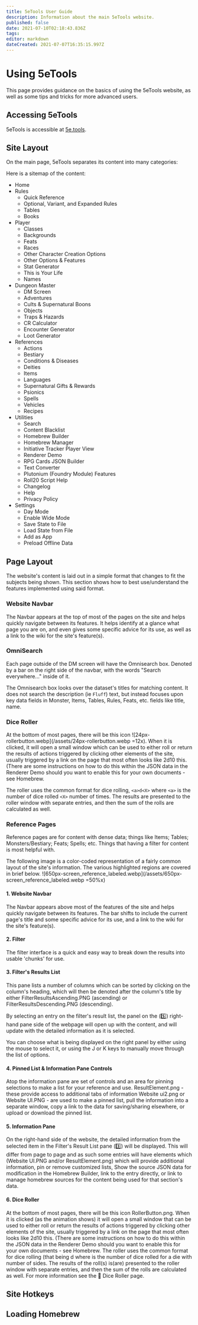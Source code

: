 ```yaml
---
title: 5eTools User Guide
description: Information about the main 5eTools website.
published: false
date: 2021-07-10T02:18:43.836Z
tags: 
editor: markdown
dateCreated: 2021-07-07T16:35:15.997Z
---
```


# Using 5eTools
This page provides guidance on the basics of using the 5eTools website, as well as some tips and tricks for more advanced users.

## Accessing 5eTools
5eTools is accessible at [5e.tools](https://5e.tools). 

## Site Layout
On the main page, 5eTools separates its content into many categories:

Here is a sitemap of the content:

* Home
* Rules
	* Quick Reference
  * Optional, Variant, and Expanded Rules
  * Tables
  * Books
* Player
	* Classes
  * Backgrounds
  * Feats
  * Races
  * Other Character Creation Options
  * Other Options & Features
  * Stat Generator
  * This is Your Life
  * Names
* Dungeon Master
	* DM Screen
	* Adventures
  * Cults & Supernatural Boons
  * Objects
  * Traps & Hazards
  * CR Calculator
  * Encounter Generator
  * Loot Generator
* References
	* Actions
  * Bestiary
  * Conditions & Diseases
  * Deities
  * Items
  * Languages
  * Supernatural Gifts & Rewards
  * Psionics
  * Spells
  * Vehicles
  * Recipes
* Utilities
	* Search
  * Content Blacklist
  * Homebrew Builder
  * Homebrew Manager
  * Initiative Tracker Player View
  * Renderer Demo
  * RPG Cards JSON Builder
  * Text Converter
  * Plutonium (Foundry Module) Features
  * Roll20 Script Help
  * Changelog
  * Help
  * Privacy Policy
* Settings
	* Day Mode
  * Enable Wide Mode
  * Save State to File
  * Load State from File
  * Add as App
  * Preload Offline Data

## Page Layout
The website's content is laid out in a simple format that changes to fit the subjects being shown. This section shows how to best use/understand the features implemented using said format.

### Website Navbar
The Navbar appears at the top of most of the pages on the site and helps quickly navigate between its features. It helps identify at a glance what page you are on, and even gives some specific advice for its use, as well as a link to the wiki for the site's feature(s).

### OmniSearch
Each page outside of the DM screen will have the Omnisearch box. Denoted by a bar on the right side of the navbar, with the words "Search everywhere..." inside of it.

The Omnisearch box looks over the dataset's titles for matching content. It does not search the description (ie `Fluff`) text, but instead focuses upon key data fields in Monster, Items, Tables, Rules, Feats, etc. fields like title, name.

### Dice Roller
At the bottom of most pages, there will be this icon ![24px-rollerbutton.webp](/assets/24px-rollerbutton.webp =12x). When it is clicked, it will open a small window which can be used to either roll or return the results of actions triggered by clicking other elements of the site, usually triggered by a link on the page that most often looks like 2d10 this. (There are some instructions on how to do this within the JSON data in the Renderer Demo should you want to enable this for your own documents - see Homebrew.

The roller uses the common format for dice rolling, `<a>d<X>` where `<a>` is the number of dice rolled `<X>` number of times. The results are presented to the roller window with separate entries, and then the sum of the rolls are calculated as well.

### Reference Pages
Reference pages are for content with dense data; things like Items; Tables; Monsters/Bestiary; Feats; Spells; etc. Things that having a filter for content is most helpful with.

The following image is a color-coded representation of a fairly common layout of the site's information. The various highlighted regions are covered in brief below. 
![650px-screen_reference_labeled.webp](/assets/650px-screen_reference_labeled.webp =50%x)

#### 1. Website Navbar
The Navbar appears above most of the features of the site and helps quickly navigate between its features. The bar shifts to include the current page's title and some specific advice for its use, and a link to the wiki for the site's feature(s).

#### 2. Filter
The filter interface is a quick and easy way to break down the results into usable 'chunks' for use. 


#### 3. Filter's Results List
This pane lists a number of columns which can be sorted by clicking on the column's heading, which will then be denoted after the column's title by either FilterResultsAscending.PNG (ascending) or FilterResultsDescending.PNG (descending).

By selecting an entry on the filter's result list, the panel on the (5️⃣) right-hand pane side of the webpage will open up with the content, and will update with the detailed information as it is selected.

You can choose what is being displayed on the right panel by either using the mouse to select it, or using the J or K keys to manually move through the list of options.
  
#### 4. Pinned List & Information Pane Controls
Atop the information pane are set of controls and an area for pinning selections to make a list for your reference and use.
ResultElement.png - these provide access to additional tabs of information
Website ui2.png or Website UI.PNG - are used to make a pinned list, pull the information into a separate window, copy a link to the data for saving/sharing elsewhere, or upload or download the pinned list.
  
#### 5. Information Pane
On the right-hand side of the website, the detailed information from the selected item in the Filter's Result List pane (3️⃣) will be displayed.
This will differ from page to page and as such some entries will have elements which (Website UI.PNG and/or ResultElement.png) which will provide additional information, pin or remove customized lists, Show the source JSON data for modification in the Homebrew Builder, link to the entry directly, or link to manage homebrew sources for the content being used for that section's data.
  
#### 6. Dice Roller
At the bottom of most pages, there will be this icon RollerButton.png. When it is clicked (as the animation shows) it will open a small window that can be used to either roll or return the results of actions triggered by clicking other elements of the site, usually triggered by a link on the page that most often looks like 2d10 this. (There are some instructions on how to do this within the JSON data in the Renderer Demo should you want to enable this for your own documents - see Homebrew.
The roller uses the common format for dice rolling (that being <a>d<X> where <a> is the number of dice rolled for a die with <X> number of sides. The results of the roll(s) is(are) presented to the roller window with separate entries, and then the sum of the rolls are calculated as well.
For more information see the 🎲 Dice Roller page. 

## Site Hotkeys

## Loading Homebrew

